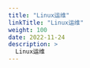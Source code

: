 ```yaml
---
title: "Linux运维"
linkTitle: "Linux运维"
weight: 100
date: 2022-11-24
description: >
  Linux运维
---
```

